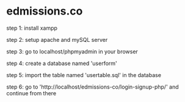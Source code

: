 # edmissions.co

step 1: install xampp

step 2: setup apache and mySQL server

step 3: go to localhost/phpmyadmin in your browser

step 4: create a database named 'userform'

step 5: import the table named 'usertable.sql' in the database

step 6: go to 'http://localhost/edmissions-co/login-signup-php/' and continue from there

